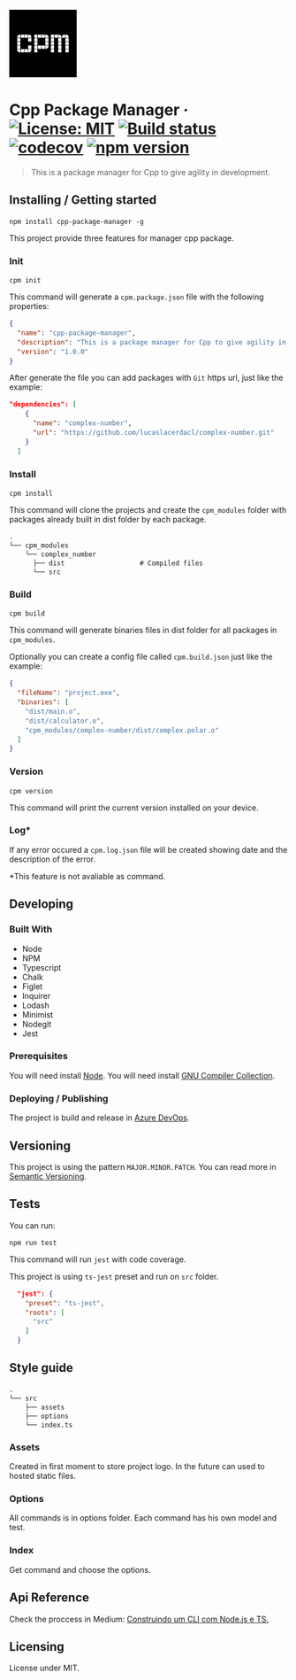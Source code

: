 ![Logo of the project](./src/assets/images/logo.jpeg)

# Cpp Package Manager &middot; [![License: MIT](https://img.shields.io/badge/License-MIT-yellow.svg)](https://opensource.org/licenses/MIT) [![Build status](https://dev.azure.com/lucaslacerdacl/cpp-package-manager/_apis/build/status/cpp-package-manager)](https://dev.azure.com/lucaslacerdacl/cpp-package-manager/_build/latest?definitionId=-1) [![codecov](https://codecov.io/gh/lucaslacerdacl/cpp-package-manager/branch/master/graph/badge.svg?token=UVMzsNr6HU)](https://codecov.io/gh/lucaslacerdacl/cpp-package-manager) [![npm version](https://badge.fury.io/js/cpp-package-manager.svg)](https://badge.fury.io/js/cpp-package-manager)
> This is a package manager for Cpp to give agility in development.

## Installing / Getting started

```shell
npm install cpp-package-manager -g
```

This project provide three features for manager cpp package.

### Init

```shell
cpm init
```

This command will generate a ```cpm.package.json``` file with the following properties:

```json
{
  "name": "cpp-package-manager",
  "description": "This is a package manager for Cpp to give agility in development.",
  "version": "1.0.0"
}
```

After generate the file you can add packages with ```Git``` https url, just like the example:
```json
"dependencies": [
    {
      "name": "complex-number",
      "url": "https://github.com/lucaslacerdacl/complex-number.git"
    }
  ]
```

### Install

```shell
cpm install
```

This command will clone the projects and create the ```cpm_modules``` folder with packages already built in dist folder by each package.

    .
    └── cpm_modules
        └── complex_number
          ├── dist                   # Compiled files
          └── src

### Build

```shell
cpm build
```

This command will generate binaries files in dist folder for all packages in ```cpm_modules```.

Optionally you can create a config file called ```cpm.build.json``` just like the example:

```json
{
  "fileName": "project.exe",
  "binaries": [
    "dist/main.o",
    "dist/calculator.o",
    "cpm_modules/complex-number/dist/complex.polar.o"
  ]
}
```

### Version

```shell
cpm version
```

This command will print the current version installed on your device.

### Log*

If any error occured a ```cpm.log.json``` file will be created showing date and the description of the error.

*This feature is not avaliable as command.

## Developing

### Built With
* Node
* NPM
* Typescript
* Chalk
* Figlet
* Inquirer
* Lodash
* Minimist
* Nodegit
* Jest

### Prerequisites
You will need install [Node](https://nodejs.org).
You will need install [GNU Compiler Collection](https://gcc.gnu.org/).


### Deploying / Publishing
The project is build and release in  [Azure DevOps](https://dev.azure.com/lucaslacerdacl/cpp-package-manager).

## Versioning

This project is using the pattern ```MAJOR.MINOR.PATCH```. You can read more in [Semantic Versioning](http://semver.org/).


## Tests

You can run:

```shell
npm run test
```
This command will run ```jest``` with code coverage.

This project is using ```ts-jest``` preset and run on ```src``` folder.

```json
  "jest": {
    "preset": "ts-jest",
    "roots": [
      "src"
    ]
  }
```


## Style guide
    .
    └── src
        ├── assets
        ├── options
        └── index.ts

### Assets
Created in first moment to store project logo. In the future can used to hosted static files.

### Options
All commands is in options folder. Each command has his own model and test.

### Index
Get command and choose the options.

## Api Reference
Check the proccess in Medium:
[Construindo um CLI com Node.js e TS.](https://medium.com/@lucaslacerdacl/construindo-um-cli-com-node-js-e-ts-fe4c9a484065/)

## Licensing

License under MIT.
